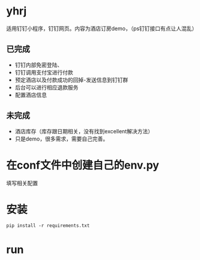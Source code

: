 # yhrj
适用钉钉小程序，钉钉网页。内容为酒店订房demo，（ps钉钉接口有点让人混乱）
## 已完成
* 钉钉内部免密登陆、
* 钉钉调用支付宝进行付款
* 预定酒店以及付款成功的回掉-发送信息到钉钉群
* 后台可以进行相应退款服务
* 配置酒店信息


## 未完成
* 酒店库存（库存跟日期相关，没有找到excellent解决方法）
* 只是demo，很多需求，需要自己完善。

# 在conf文件中创建自己的env.py
填写相关配置
# 安装
```
pip install -r requirements.txt
```
# run


